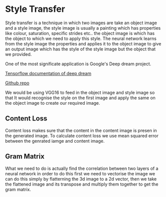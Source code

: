 # Style Transfer
Style transfer is a technique in which two images are take an object image and a style image, the style image is usually a painting which has properties like colour, saturation, specific strides etc.. the object image is which has the object to which we need to apply this style. The neural network learns from the style image the properties and applies it to the object image to give an output image which has the style of the style image but the object that we provided.

One of the most significate application is Google's Deep dream project.

[Tensorflow documentation of deep dream](https://www.tensorflow.org/tutorials/generative/deepdream)

[Github repo](https://github.com/google/deepdream)

We would be using VGG16 to feed in the object image and style image so that It would recognise the style on the first image and apply the same on the object image to create our required image.

## Content Loss

Content loss makes sure that the content in the content image is presen in the generated image. To calculate content loss we use mean squared error between the genrated iamge and content image.

## Gram Matrix
What we need to do is actually find the correlation between two layers of a neural network in order to do this first we need to vectorise the image we can do this simply by flatterning the 3d image to a 2d vector, then we take the flattened image and its transpose and multiply them together to get the gram matrix.